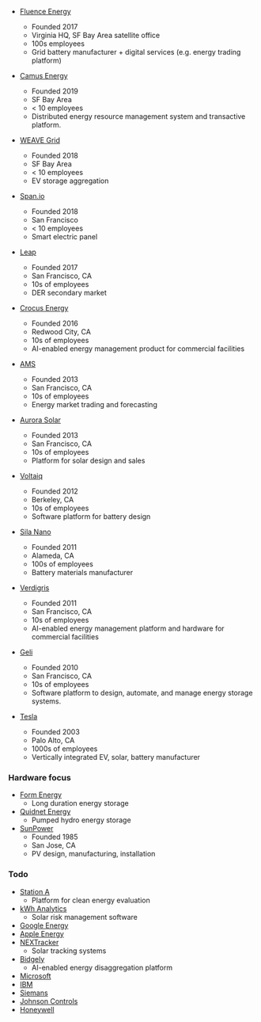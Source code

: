 - [Fluence Energy](https://fluenceenergy.com/)
    - Founded 2017
    - Virginia HQ, SF Bay Area satellite office
    - 100s employees
    - Grid battery manufacturer + digital services (e.g. energy trading platform)

- [Camus Energy](https://camus.energy/)
    - Founded 2019
    - SF Bay Area
    - < 10 employees
    - Distributed energy resource management system and transactive platform.

- [WEAVE Grid](https://www.weavegrid.com/)
    - Founded 2018
    - SF Bay Area
    - < 10 employees
    - EV storage aggregation

- [Span.io](https://www.span.io/)
    - Founded 2018
    - San Francisco
    - < 10 employees
    - Smart electric panel

- [Leap](https://leap.ac/)
    - Founded 2017
    - San Francisco, CA
    - 10s of employees
    - DER secondary market

- [Crocus Energy](https://crocusenergy.com/)
    - Founded 2016
    - Redwood City, CA
    - 10s of employees
    - AI-enabled energy management product for commercial facilities

- [AMS](https://advmicrogrid.com/)
    - Founded 2013
    - San Francisco, CA
    - 10s of employees
    - Energy market trading and forecasting

- [Aurora Solar](https://www.aurorasolar.com/about)
    - Founded 2013
    - San Francisco, CA
    - 10s of employees
    - Platform for solar design and sales

- [Voltaiq](https://www.voltaiq.com/company/about-us/)
    - Founded 2012
    - Berkeley, CA
    - 10s of employees
    - Software platform for battery design

- [Sila Nano](https://silanano.com/)
    - Founded 2011
    - Alameda, CA
    - 100s of employees
    - Battery materials manufacturer

- [Verdigris](https://verdigris.co/)
    - Founded 2011
    - San Francisco, CA
    - 10s of employees
    - AI-enabled energy management platform and hardware for commercial facilities

- [Geli](https://geli.net)
    - Founded 2010
    - San Francisco, CA
    - 10s of employees
    - Software platform to design, automate, and manage energy storage systems.

- [Tesla](https://www.tesla.com/about)
    - Founded 2003
    - Palo Alto, CA
    - 1000s of employees
    - Vertically integrated EV, solar, battery manufacturer


### Hardware focus

- [Form Energy](https://www.formenergy.com/)
    - Long duration energy storage
- [Quidnet Energy](http://www.quidnetenergy.com/)
    - Pumped hydro energy storage
- [SunPower](https://us.sunpower.com/)
    - Founded 1985
    - San Jose, CA
    - PV design, manufacturing, installation


### Todo
- [Station A](https://stationa.com/)
    - Platform for clean energy evaluation
- [kWh Analytics](https://www.kwhanalytics.com/)
    - Solar risk management software
- [Google Energy](https://sustainability.google/)
- [Apple Energy](https://9to5mac.com/2016/06/09/apple-energy-company/)
- [NEXTracker](https://www.nextracker.com/)
    - Solar tracking systems
- [Bidgely](https://www.bidgely.com)
    - AI-enabled energy disaggregation platform
- [Microsoft](https://www.microsoft.com/en-us/environment/energy)
- [IBM](https://www.ibm.com/industries/energy)
- [Siemans](https://new.siemens.com/global/en/products/energy.html)
- [Johnson Controls](https://www.johnsoncontrols.com/)
- [Honeywell](https://www.honeywell.com/en-us/industries/industrial-manufacturing)
